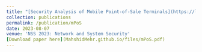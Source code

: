 ```yaml
---
title: "[Security Analysis of Mobile Point-of-Sale Terminals](https://link.springer.com/chapter/10.1007/978-3-031-39828-5_20)"
collection: publications
permalink: /publication/mPoS
date: 2023-08-07
venue: 'NSS 2023: Network and System Security'
[Download paper here](MahshidMehr.github.io/files/mPoS.pdf)
---
```

